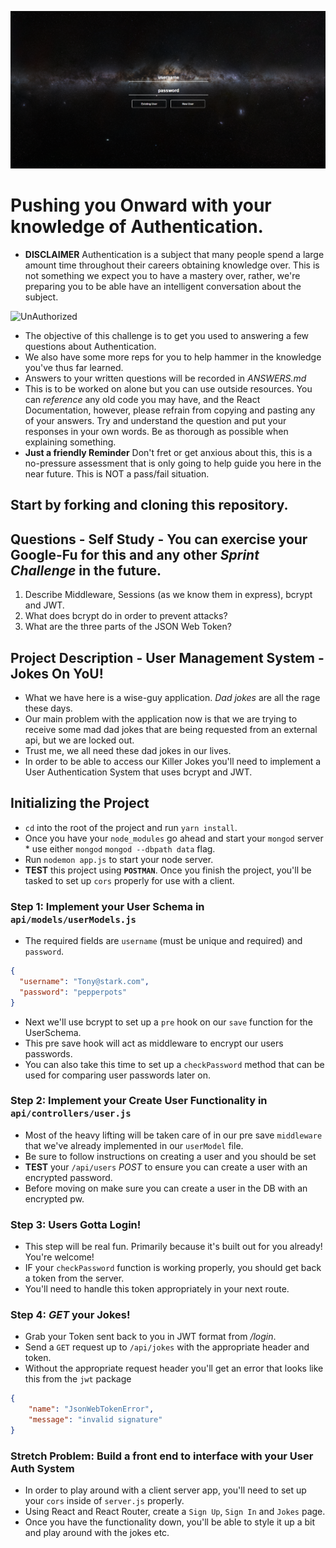 ![](./overview.PNG)

# Pushing you Onward with your knowledge of Authentication.

* **DISCLAIMER** Authentication is a subject that many people spend a large amount time throughout their careers obtaining knowledge over. This is not something we expect you to have a mastery over, rather, we're preparing you to be able have an intelligent conversation about the subject.

![UnAuthorized](keep-calm-you-are-not-authorized.png)

* The objective of this challenge is to get you used to answering a few questions about Authentication.
* We also have some more reps for you to help hammer in the knowledge you've thus far learned.
* Answers to your written questions will be recorded in _ANSWERS.md_
* This is to be worked on alone but you can use outside resources. You can _reference_ any old code you may have, and the React Documentation, however, please refrain from copying and pasting any of your answers. Try and understand the question and put your responses in your own words. Be as thorough as possible when explaining something.
* **Just a friendly Reminder** Don't fret or get anxious about this, this is a no-pressure assessment that is only going to help guide you here in the near future. This is NOT a pass/fail situation.

## Start by forking and cloning this repository.

## Questions - Self Study - You can exercise your Google-Fu for this and any other _Sprint Challenge_ in the future.

1.  Describe Middleware, Sessions (as we know them in express), bcrypt and JWT.
1.  What does bcrypt do in order to prevent attacks?
1.  What are the three parts of the JSON Web Token?

## Project Description - User Management System - Jokes On YoU!

* What we have here is a wise-guy application. _Dad jokes_ are all the rage these days.
* Our main problem with the application now is that we are trying to receive some mad dad jokes that are being requested from an external api, but we are locked out.
* Trust me, we all need these dad jokes in our lives.
* In order to be able to access our Killer Jokes you'll need to implement a User Authentication System that uses bcrypt and JWT.

## Initializing the Project

* `cd` into the root of the project and run `yarn install`.
* Once you have your `node_modules` go ahead and start your `mongod` server \* use either `mongod` `mongod --dbpath data` flag.
* Run `nodemon app.js` to start your node server.
* **TEST** this project using **`POSTMAN`**. Once you finish the project, you'll be tasked to set up `cors` properly for use with a client.

### Step 1: Implement your User Schema in `api/models/userModels.js`

* The required fields are `username` (must be unique and required) and `password`.

```json
{
  "username": "Tony@stark.com",
  "password": "pepperpots"
}
```

* Next we'll use bcrypt to set up a `pre` hook on our `save` function for the UserSchema.
* This pre save hook will act as middleware to encrypt our users passwords.
* You can also take this time to set up a `checkPassword` method that can be used for comparing user passwords later on.

### Step 2: Implement your Create User Functionality in `api/controllers/user.js`

* Most of the heavy lifting will be taken care of in our pre save `middleware` that we've already implemented in our `userModel` file.
* Be sure to follow instructions on creating a user and you should be set
* **TEST** your `/api/users` _POST_ to ensure you can create a user with an encrypted password.
* Before moving on make sure you can create a user in the DB with an encrypted pw.

### Step 3: Users Gotta Login!

* This step will be real fun. Primarily because it's built out for you already! You're welcome!
* IF your `checkPassword` function is working properly, you should get back a token from the server.
* You'll need to handle this token appropriately in your next route.

### Step 4: _GET_ your Jokes!

* Grab your Token sent back to you in JWT format from _/login_.
* Send a `GET` request up to `/api/jokes` with the appropriate header and token.
* Without the appropriate request header you'll get an error that looks like this from the `jwt` package

```json
{
    "name": "JsonWebTokenError",
    "message": "invalid signature"
}
```

### Stretch Problem: Build a front end to interface with your User Auth System

* In order to play around with a client server app, you'll need to set up your `cors` inside of `server.js` properly.
* Using React and React Router, create a `Sign Up`, `Sign In` and `Jokes` page.
* Once you have the functionality down, you'll be able to style it up a bit and play around with the jokes etc.
